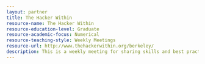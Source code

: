 ```yaml
---
layout: partner 
title: The Hacker Within
resource-name: The Hacker Within
resource-education-level: Graduate
resource-academic-focus: Numerical
resource-teaching-style: Weekly Meetings
resource-url: http://www.thehackerwithin.org/berkeley/
description: This is a weekly meeting for sharing skills and best practices for scientific computation. In these friendly sessions, peers at all levels of experience share topics useful in our scientific software development workflows. This meeting would be a great venue for introducing new libraries, showing off useful features of a scientific library or programming language you're using, or bringing up a computational problem you're having.
---
```

